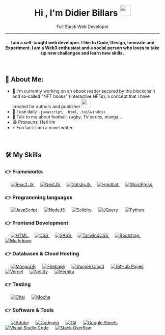 <h1 align="center">Hi , I'm Didier Billars <img src="https://media.giphy.com/media/hvRJCLFzcasrR4ia7z/giphy.gif" width="35"></h1>
<p align="center">Full Stack Web Developer</p>
<hr/>
<h4 align="center">I am a self-taught web developer. I like to Code, Design, Innovate and Experiment. I am a Web3 enthusiast and a social person who loves to take up new challenges and learn new skills.</h4>
<br>


## 🤵 About Me:

- 🏦 I'm currently working on an ebook reader secured by the blockchain and so-called "NFT books" (interactive NFTs), a concept that I have created for authors and publisher 
      <img src="https://media.giphy.com/media/WUlplcMpOCEmTGBtBW/giphy.gif" width="30">
- 🤔 I use daily ```.javascript```,``` .html```, ```.tailwindcss```
- 💬 Talk to me about football, rugby, TV series, manga...
- 😄 Pronouns: He/Him
- ⚡ Fun fact: I am a novel writer

<br/>

## 🛠️ My Skills

### 👉 Frameworks

<p align="left"> 
  &emsp;
  <a href="https://reactjs.org/" target="_blank"> 
     <img alt="React JS" src="https://img.shields.io/badge/React-20232A?style=for-the-badge&logo=react&logoColor=61DAFB">
   </a>
  &emsp;
  <a href="https://nextjs.com" target="_blank"> 
     <img alt="NextJS" src="https://img.shields.io/badge/next.js-000000?style=for-the-badge&logo=nextdotjs&logoColor=white">
   </a>
  &emsp;
  <a href="https://gatsbyjs.com" target="_blank"> 
     <img alt="GatsbyJS" src="https://img.shields.io/badge/Gatsby-663399?style=for-the-badge&logo=gatsby&logoColor=white">
   </a>
  &emsp;
  <a href="https://hardhat.com" target="_blank"> 
     <img alt="Hardhat" src="https://img.shields.io/badge/-Hardhat-%23FFF100">
   </a>
  &emsp;
  <a href="https://wordpress.org" target="_blank"> 
     <img alt="WordPress" src="https://img.shields.io/badge/Wordpress-21759B?style=for-the-badge&logo=wordpress&logoColor=white">
   </a>
  &emsp;
</p>

### 👉 Programming languages
<p align="left"> 
  &emsp;
  <a href="https://developer.mozilla.org/en-US/docs/Web/JavaScript" target="_blank"> 
     <img alt="JavaScript" src="https://img.shields.io/badge/JavaScript%20-%23F7DF1E.svg?logo=javascript&logoColor=black">
   </a>
   &emsp;
  <a href="https://nodejs.org" target="_blank"> 
     <img alt="NodeJS" src="https://img.shields.io/badge/Node.js-43853D?style=for-the-badge&logo=node.js&logoColor=white">
   </a>
  &emsp;
  <a href="https://solidity.com" target="_blank"> 
     <img alt="Solidity" src="https://img.shields.io/badge/Solidity-e6e6e6?style=for-the-badge&logo=solidity&logoColor=black">
   </a>
  &emsp;
   <a href="https://www.jquery.com" target="_blank">
    <img alt="JQuery" src="https://img.shields.io/badge/jQuery-0769AD?style=for-the-badge&logo=jquery&logoColor=white">
  </a>
  &emsp;
   <a href="https://www.python.org" target="_blank">
    <img alt="Python" src="https://img.shields.io/badge/Python%20-%2314354C.svg?logo=python&logoColor=white">
  </a>
  &emsp;
</p>

### 👉 Frontend Development
<p align="left"> 
  &emsp; 
  <a href="https://www.w3.org/html/" target="_blank"> 
   <img alt="HTML" src="https://img.shields.io/badge/HTML5%20-%23E34F26.svg?logo=html5&logoColor=white">
  </a>   
  &emsp;
  <a href="https://www.w3schools.com/css/" target="_blank">
    <img alt="CSS" src="https://img.shields.io/badge/CSS%20-%231572B6.svg?logo=css3&logoColor=white">
  </a>
  &emsp;
  <a href="https://sass-lang.com/" target="_blank">
    <img alt="SASS" src="https://img.shields.io/badge/Sass-CC6699?style=for-the-badge&logo=sass&logoColor=white">
  </a>
  &emsp;
  <a href="https://tailwindcss.com" target="_blank"> 
    <img alt="TailwindCSS" src="https://img.shields.io/badge/Tailwind_CSS-38B2AC?style=for-the-badge&logo=tailwind-css&logoColor=white"/>
  </a>
   &emsp;
  <a href="https://getbootstrap.com" target="_blank"> 
    <img alt="Bootstrap" src="https://img.shields.io/badge/Bootstrap-%23563D7C.svg?style=flat&logo=bootstrap&logoColor=white"/>
  </a>
   &emsp;
  <a href="https://markdown.com" target="_blank"> 
    <img alt="Markdown" src="https://img.shields.io/badge/Markdown-000000?style=for-the-badge&logo=markdown&logoColor=white"/>
  </a>
</p>

### 👉 Databases & Cloud Hosting
<p align="left">
  &emsp;
    <a href="https://www.mongodb.com/"><img alt="MongoDB" src="https://img.shields.io/badge/MongoDB-4EA94B?style=for-the-badge&logo=mongodb&logoColor=white"></a>
  &emsp;
    <a href="https://firebase.google.com/"><img alt="Firebase" src ="https://img.shields.io/badge/Firebase-%23316192.svg?logo=firebase&logoColor=white"></a>
  &emsp;
    <a href="https://cloud.google.com/"><img alt="Google Cloud" src ="https://img.shields.io/badge/Google_Cloud-4285F4?style=for-the-badge&logo=google-cloud&logoColor=white"/></a>
  &emsp;
    <a href="https://www.github.com"><img alt="GitHub Pages" src="https://img.shields.io/badge/GitHub%20Pages-%23327FC7.svg?style=flat&llogo=github&logoColor=white"></a>
  &emsp;
    <a href="https://www.vercel.com/"><img alt="Vercel" src="https://img.shields.io/badge/Vercel-000000?style=for-the-badge&logo=vercel&logoColor=white"></a> 
   &emsp;
    <a href="https://www.netlify.com/"><img alt="Netlify" src="https://img.shields.io/badge/Netlify-00C7B7?style=for-the-badge&logo=netlify&logoColor=white"></a>  
  &emsp;
    <a href="https://www.heroku.com/"><img alt="Heroku" src="https://img.shields.io/badge/Heroku%20-%23430098.svg?logo=heroku&logoColor=white"></a>  
 </p>
 
 ### 👉 Testing
<p align="left">
  &emsp;
    <a href="https://www.chaijs.com"><img alt="Chai" src="https://img.shields.io/badge/chai.js-323330?style=for-the-badge&logo=chai&logoColor=red"></a>
  &emsp;
    <a href="https://mochajs.org"><img alt="Mocha" src ="https://img.shields.io/badge/mocha.js-323330?style=for-the-badge&logo=mocha&logoColor=Brown"></a>
 </p>
  

 ### 👉 Software & Tools
<p>
  &emsp;
    <a href="#"><img alt="Adobe" src="https://img.shields.io/badge/Adobe%20-%23FF0000.svg?logo=adobe&logoColor=white"></a>
  &emsp;
    <a href="#"><img alt="Codepen" src="https://img.shields.io/badge/Codepen-000000.svg?logo=codepen&logoColor=white"></a>
  &emsp;
    <a href="#"><img alt="Git" src="https://img.shields.io/badge/Git%20-%23F05033.svg?logo=git&logoColor=white"></a>
  &emsp;
    <a href="#"><img alt="Google Sheets" src="https://img.shields.io/badge/Google%20Sheets%20-%2334A853.svg?logo=google%20sheets&logoColor=white"></a>
  &emsp;
    <a href="#"><img alt="Visual Studio Code" src="https://img.shields.io/badge/Visual%20Studio%20Code-0078d7.svg?logo=visual-studio-code&logoColor=white"></a>
  &emsp;
    <a href="#"><img alt="Stack Overflow" src="https://img.shields.io/badge/-Stack%20Overflow-FE7A16?logo=stack-overflow&logoColor=white"></a>
  &emsp;
</p>

<br/>

<!---
Kroustof/DidierBillars is a ✨ special ✨ repository because its `README.md` (this file) appears on your GitHub profile.
You can click the Preview link to take a look at your changes.
--->
